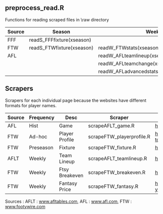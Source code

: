 ## preprocess_read.R
Functions for reading scraped files in \raw directory  

|Source | Season | Weekly | Last |   
|--- |--- |--- |--- |  
|FFF |readS_FFFfixture(xseason) |  |  |  
|FTW |readS_FTWfixture(xseason) | readW_FTWstats(xseason,xroundname) |readW_FTWbreakeven(xseason) |  
|AFL |  |readW_AFLteamlineup(xseason,xroundname) |  |    
|  |  |readW_AFLteamchange(xseason,xroundname) |  |    
|  |  |readW_AFLadvancedstats(xseason,xroundname) |  |    





## Scrapers 
Scrapers for each individual page because the websites have different formats for player names.

|Source | Frequency | Desc | Scraper | Link |   
|--- |--- |--- |--- | --- |   
|AFL | Hist | Game | scrapeAFLT_game.R | https://afltables.com/afl/stats/biglists/bg3.txt |   
|FTW | Ad-hoc | Player Profile | scrapeFTW_playerprofile.R | https://www.footywire.com/afl/footy/pr-hawthorn-hawks--tom-mitchell | 
|FTW | Preseason | Fixture | scrapeFTW_fixture.R | https://www.footywire.com/afl/footy/ft_match_list?year=2017 |   
|AFLT | Weekly | Team Lineup | scrapeAFLT_teamlineup.R | https://www.afl.com.au/match-centre/2012/1/gws-v-syd |  
|FTW | Weekly | Ftsy Breakeven | scrapeFTW_breakeven.R | https://www.footywire.com/afl/footy/dream_team_breakevens |  
|FTW | Weekly | Fantasy Price | scrapeFTW_fantasy.R | https://www.footywire.com/afl/footy/dream_team_round?year=2019&round=1&p=DE&s=T |  
  

Sources :
AFLT : www.afltables.com, AFL : www.afl.com, FTW : www.footywire.com

